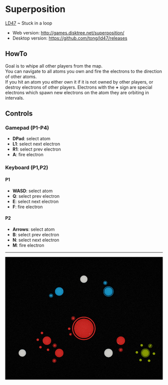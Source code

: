 # Superposition

[LD47](https://ldjam.com/events/ludum-dare/47/superposition) ~ Stuck in a loop

* Web version: http://games.disktree.net/superposition/
* Desktop version: https://github.com/tong/ld47/releases


## HowTo
Goal is to whipe all other players from the map.  
You can navigate to all atoms you own and fire the electrons to the direction of other atoms.  
If you hit an atom you either own it if it is not owned by other players, or destroy electrons of other players. Electrons with the **+** sign are special electrons which spawn new electrons on the atom they are orbiting in intervals.


## Controls

### Gamepad (P1-P4)
* **DPad**: select atom
* **L1**: select next electron
* **R1**: select prev electron
* **A**: fire electron

### Keyboard (P1,P2)

#### P1
* **WASD**: select atom
* **Q**: select prev electron
* **E**: select next electron
* **F**: fire electron

#### P2
* **Arrows**: select atom
* **B**: select prev electron
* **N**: select next electron
* **M**: fire electron

---

![](cover.jpg)
